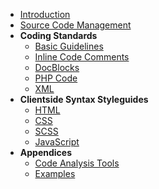 - [Introduction](coding-standards/introduction.md)
- [Source Code Management](coding-standards/chapters/source-code-management.md)
- **Coding Standards**
    - [Basic Guidelines](coding-standards/chapters/basic-guidelines.md)
    - [Inline Code Comments](coding-standards/chapters/inline-comments.md)
    - [DocBlocks](coding-standards/chapters/docblocks.md)
    - [PHP Code](coding-standards/chapters/php.md)
    - [XML](coding-standards/chapters/xml.md)
- **Clientside Syntax Styleguides**
    - [HTML](coding-standards/chapters/html.md)
    - [CSS](coding-standards/chapters/css.md)
    - [SCSS](coding-standards/chapters/scss.md)
    - [JavaScript](coding-standards/chapters/javascript.md)
- **Appendices**
    - [Code Analysis Tools](appendices/analysis.md)
    - [Examples](appendices/examples.md)	